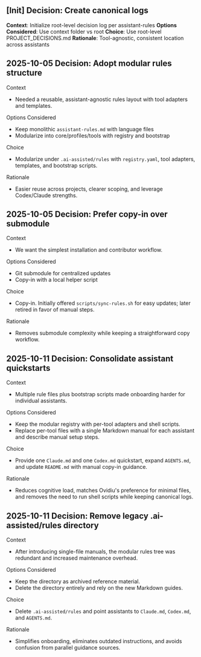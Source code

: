 ## [Init] Decision: Create canonical logs
**Context**: Initialize root-level decision log per assistant-rules
**Options Considered**: Use context folder vs root
**Choice**: Use root-level PROJECT_DECISIONS.md
**Rationale**: Tool-agnostic, consistent location across assistants

## 2025-10-05 Decision: Adopt modular rules structure

Context
- Needed a reusable, assistant-agnostic rules layout with tool adapters and templates.

Options Considered
- Keep monolithic `assistant-rules.md` with language files
- Modularize into core/profiles/tools with registry and bootstrap

Choice
- Modularize under `.ai-assisted/rules` with `registry.yaml`, tool adapters, templates, and bootstrap scripts.

Rationale
- Easier reuse across projects, clearer scoping, and leverage Codex/Claude strengths.

## 2025-10-05 Decision: Prefer copy-in over submodule

Context
- We want the simplest installation and contributor workflow.

Options Considered
- Git submodule for centralized updates
- Copy-in with a local helper script

Choice
- Copy-in. Initially offered `scripts/sync-rules.sh` for easy updates; later retired in favor of manual steps.

Rationale
- Removes submodule complexity while keeping a straightforward copy workflow.

## 2025-10-11 Decision: Consolidate assistant quickstarts

Context
- Multiple rule files plus bootstrap scripts made onboarding harder for individual assistants.

Options Considered
- Keep the modular registry with per-tool adapters and shell scripts.
- Replace per-tool files with a single Markdown manual for each assistant and describe manual setup steps.

Choice
- Provide one `Claude.md` and one `Codex.md` quickstart, expand `AGENTS.md`, and update `README.md` with manual copy-in guidance.

Rationale
- Reduces cognitive load, matches Ovidiu's preference for minimal files, and removes the need to run shell scripts while keeping canonical logs.

## 2025-10-11 Decision: Remove legacy .ai-assisted/rules directory

Context
- After introducing single-file manuals, the modular rules tree was redundant and increased maintenance overhead.

Options Considered
- Keep the directory as archived reference material.
- Delete the directory entirely and rely on the new Markdown guides.

Choice
- Delete `.ai-assisted/rules` and point assistants to `Claude.md`, `Codex.md`, and `AGENTS.md`.

Rationale
- Simplifies onboarding, eliminates outdated instructions, and avoids confusion from parallel guidance sources.
